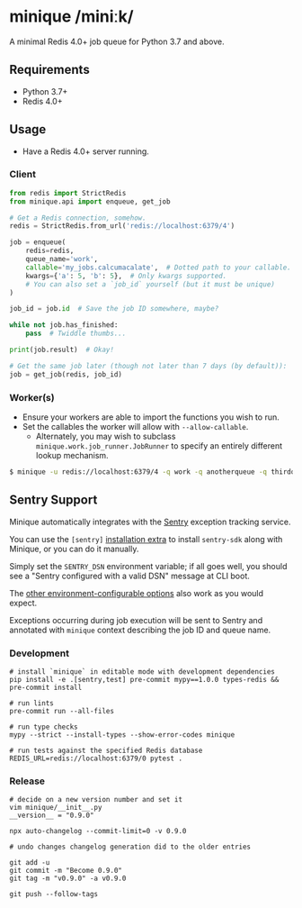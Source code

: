 # minique /miniːk/

A minimal Redis 4.0+ job queue for Python 3.7 and above.

## Requirements

* Python 3.7+
* Redis 4.0+

## Usage

- Have a Redis 4.0+ server running.

### Client

```python
from redis import StrictRedis
from minique.api import enqueue, get_job

# Get a Redis connection, somehow.
redis = StrictRedis.from_url('redis://localhost:6379/4')

job = enqueue(
    redis=redis,
    queue_name='work',
    callable='my_jobs.calcumacalate',  # Dotted path to your callable.
    kwargs={'a': 5, 'b': 5},  # Only kwargs supported.
    # You can also set a `job_id` yourself (but it must be unique)
)

job_id = job.id  # Save the job ID somewhere, maybe?

while not job.has_finished:
    pass  # Twiddle thumbs...

print(job.result)  # Okay!

# Get the same job later (though not later than 7 days (by default)):
job = get_job(redis, job_id)
```

### Worker(s)

- Ensure your workers are able to import the functions you wish to run.
- Set the callables the worker will allow with `--allow-callable`.
    - Alternately, you may wish to subclass `minique.work.job_runner.JobRunner`
      to specify an entirely different lookup mechanism.

```bash
$ minique -u redis://localhost:6379/4 -q work -q anotherqueue -q thirdqueue --allow-callable 'my_jobs.*'
```

## Sentry Support

Minique automatically integrates with the [Sentry](https://sentry.io/welcome/)
exception tracking service.

You can use the `[sentry]` [installation extra][extras] to install `sentry-sdk` along with Minique,
or you can do it manually.

Simply set the `SENTRY_DSN` environment variable; if all goes well,
you should see a "Sentry configured with a valid DSN" message at CLI boot.

The [other environment-configurable options](https://docs.sentry.io/platforms/python/configuration/options/)
also work as you would expect.

Exceptions occurring during job execution will be sent to Sentry and annotated with `minique`
context describing the job ID and queue name.

### Development

```shell
# install `minique` in editable mode with development dependencies
pip install -e .[sentry,test] pre-commit mypy==1.0.0 types-redis && pre-commit install

# run lints
pre-commit run --all-files

# run type checks
mypy --strict --install-types --show-error-codes minique

# run tests against the specified Redis database
REDIS_URL=redis://localhost:6379/0 pytest .
```

### Release

```shell
# decide on a new version number and set it
vim minique/__init__.py
__version__ = "0.9.0"

npx auto-changelog --commit-limit=0 -v 0.9.0

# undo changes changelog generation did to the older entries

git add -u
git commit -m "Become 0.9.0"
git tag -m "v0.9.0" -a v0.9.0

git push --follow-tags
```

[extras]: https://packaging.python.org/tutorials/installing-packages/#installing-setuptools-extras
